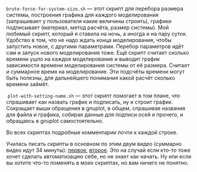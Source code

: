 `brute-force-for-system-size.sh` — этот скрипт для перебора размера системы, построения графика для каждого моделирования (запрашивает у пользователя какие величины строить), графики подписывает (материал, метод расчёта, размер системы). Мой любимый скрипт, который я ставила на ночь, а иногда и на пару суток. Удобство в том, что не надо ждать конца моделирования, чтобы запустить новое, с другими параметрами. Перебор параметров идёт сам и запуск нового моделирования тоже. Ещё скрипт считает сколько времени ушло на каждое моделирование и выводит график зависимости времени моделирования системы от её размера. Считает и суммарное время на моделирование. Эти подсчёты времени могут быть полезны, для дальнейшего понимания какой расчёт сколько времени займёт.

 `plot-with-setting-name.sh` — этот скрипт помогает в том плане, что спрашивает как назвать график и подписать, ну и строит график. Сокращает выши обращения в gnuplot, в общем, спрашивая названия для файла и графика, собирая данные для подписи осей и прочего, и обращаясь в gnuplot самостоятельно.


Во всех скриптах подробные комментарии почти к каждой строке.

Училась писать скрипты в основном по этим двум видео (суммарно видео идут 34 минуты): [первое](https://www.youtube.com/watch?v=qZjnr66Cys4&list=PLg5SS_4L6LYuE4z-3BgLYGkZrs-cF4Tep&index=19), [второе](https://www.youtube.com/watch?v=s6OOqqrdzFI&list=PLg5SS_4L6LYuE4z-3BgLYGkZrs-cF4Tep&index=20). Это на случай если кто-то тоже хочет сделать автоматизацию себе, но не знает как начать. Ну или если вы хотите что-то поменять в моих скриптах, но вам ничего не понятно.